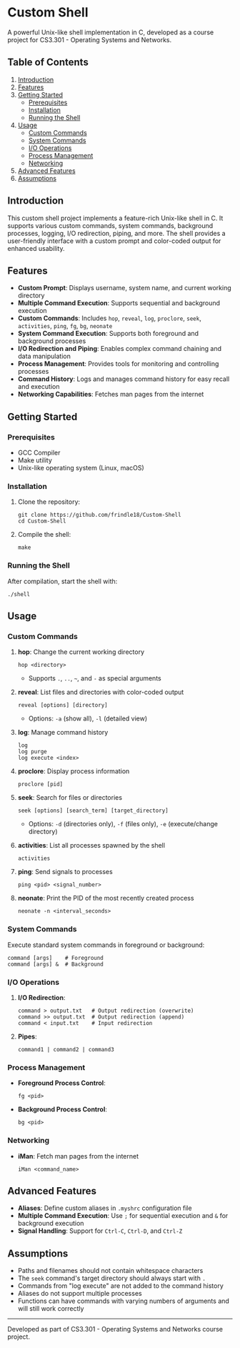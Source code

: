 # Custom Shell

A powerful Unix-like shell implementation in C, developed as a course project for CS3.301 - Operating Systems and Networks.

## Table of Contents

1. [Introduction](#introduction)
2. [Features](#features)
3. [Getting Started](#getting-started)
   - [Prerequisites](#prerequisites)
   - [Installation](#installation)
   - [Running the Shell](#running-the-shell)
4. [Usage](#usage)
   - [Custom Commands](#custom-commands)
   - [System Commands](#system-commands)
   - [I/O Operations](#io-operations)
   - [Process Management](#process-management)
   - [Networking](#networking)
5. [Advanced Features](#advanced-features)
6. [Assumptions](#assumptions)

## Introduction

This custom shell project implements a feature-rich Unix-like shell in C. It supports various custom commands, system commands, background processes, logging, I/O redirection, piping, and more. The shell provides a user-friendly interface with a custom prompt and color-coded output for enhanced usability.

## Features

- **Custom Prompt**: Displays username, system name, and current working directory
- **Multiple Command Execution**: Supports sequential and background execution
- **Custom Commands**: Includes `hop`, `reveal`, `log`, `proclore`, `seek`, `activities`, `ping`, `fg`, `bg`, `neonate`
- **System Command Execution**: Supports both foreground and background processes
- **I/O Redirection and Piping**: Enables complex command chaining and data manipulation
- **Process Management**: Provides tools for monitoring and controlling processes
- **Command History**: Logs and manages command history for easy recall and execution
- **Networking Capabilities**: Fetches man pages from the internet

## Getting Started

### Prerequisites

- GCC Compiler
- Make utility
- Unix-like operating system (Linux, macOS)

### Installation

1. Clone the repository:
   ```
   git clone https://github.com/frindle18/Custom-Shell
   cd Custom-Shell
   ```

2. Compile the shell:
   ```
   make
   ```

### Running the Shell

After compilation, start the shell with:

```
./shell
```

## Usage

### Custom Commands

1. **hop**: Change the current working directory
   ```
   hop <directory>
   ```
   - Supports `.`, `..`, `~`, and `-` as special arguments

2. **reveal**: List files and directories with color-coded output
   ```
   reveal [options] [directory]
   ```
   - Options: `-a` (show all), `-l` (detailed view)

3. **log**: Manage command history
   ```
   log
   log purge
   log execute <index>
   ```

4. **proclore**: Display process information
   ```
   proclore [pid]
   ```

5. **seek**: Search for files or directories
   ```
   seek [options] [search_term] [target_directory]
   ```
   - Options: `-d` (directories only), `-f` (files only), `-e` (execute/change directory)

6. **activities**: List all processes spawned by the shell
   ```
   activities
   ```

7. **ping**: Send signals to processes
   ```
   ping <pid> <signal_number>
   ```

8. **neonate**: Print the PID of the most recently created process
   ```
   neonate -n <interval_seconds>
   ```

### System Commands

Execute standard system commands in foreground or background:

```
command [args]    # Foreground
command [args] &  # Background
```

### I/O Operations

1. **I/O Redirection**:
   ```
   command > output.txt   # Output redirection (overwrite)
   command >> output.txt  # Output redirection (append)
   command < input.txt    # Input redirection
   ```

2. **Pipes**:
   ```
   command1 | command2 | command3
   ```

### Process Management

- **Foreground Process Control**:
  ```
  fg <pid>
  ```

- **Background Process Control**:
  ```
  bg <pid>
  ```

### Networking

- **iMan**: Fetch man pages from the internet
  ```
  iMan <command_name>
  ```

## Advanced Features

- **Aliases**: Define custom aliases in `.myshrc` configuration file
- **Multiple Command Execution**: Use `;` for sequential execution and `&` for background execution
- **Signal Handling**: Support for `Ctrl-C`, `Ctrl-D`, and `Ctrl-Z`

## Assumptions

- Paths and filenames should not contain whitespace characters
- The `seek` command's target directory should always start with `.`
- Commands from "log execute" are not added to the command history
- Aliases do not support multiple processes
- Functions can have commands with varying numbers of arguments and will still work correctly

---

Developed as part of CS3.301 - Operating Systems and Networks course project.
